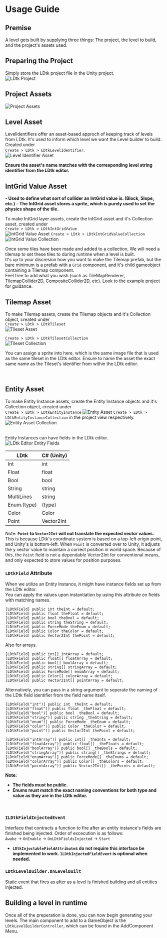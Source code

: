 # Usage Guide

## Premise
A level gets built by supplying three things: The project, the level to build, and the project's assets used.



## Preparing the Project
Simply store the LDtk project file in the Unity project.  
![LDtk Project](https://github.com/Cammin/LDtkUnity/blob/master/DocImages~/AssetProjectJson.png)

## Project Assets
![Project Assets](https://github.com/Cammin/LDtkUnity/blob/master/DocImages~/AssetProject.png)

## Level Asset
LevelIdentifiers offer an asset-based approch of keeping track of levels from LDtk. It's used to inform which level we want the Level builder to build. Created under  
`Create > LDtk > LDtkLevelIdentifier`.  
![Level Identifier Asset](https://github.com/Cammin/LDtkUnity/blob/master/DocImages~/AssetLevel.png)

**Ensure the asset's name matches with the corresponding level string identifier from the LDtk editor.**   


## IntGrid Value Asset

**- Used to define what sort of collider an IntGrid value is. (Block, Slope, etc.)**
**- The IntGrid asset stores a sprite, which is purely used to set the physics shape of the tile.**

To make IntGrid layer assets, create the IntGrid asset and it's Collection asset, created under  
`Create > LDtk > LDtkIntGridValue`  
![IntGrid Value Asset](https://github.com/Cammin/LDtkUnity/blob/master/DocImages~/AssetIntGridValue.png)
`Create > LDtk > LDtkIntGridValueCollection`  
![IntGrid Value Collection](https://github.com/Cammin/LDtkUnity/blob/master/DocImages~/AssetIntGridValueCollection.png)
<br />

Once some tiles have been made and added to a collection, We will need a tilemap to set these tiles to during runtime when a level is built.  
It's up to your discresion how you want to make the Tilemap prefab, but the bare minimum is a prefab with a `Grid` component, and it's child gameobject containing a Tilemap component.  
Feel free to add what you wish (such as TileMapRenderer, TilemapCollider2D, CompositeCollider2D, etc). Look to the example project for guidance.


## Tilemap Asset
To make Tilemap assets, create the Tilemap objects and it's Collection object, created under  
`Create > LDtk > LDtkTileset`  
![Tileset Asset](https://github.com/Cammin/LDtkUnity/blob/master/DocImages~/AssetTileset.png)


`Create > LDtk > LDtkTilesetCollection`  
![Tileset Collection](https://github.com/Cammin/LDtkUnity/blob/master/DocImages~/AssetTilesetCollection.png)

You can assign a sprite into here, which is the same image file that is used as the same tileset in the LDtk editor.
Ensure to name the asset the exact same name as the Tileset's identifier from within the LDtk editor.

<br />


## Entity Asset
To make Entity Instance assets, create the Entity Instance objects and it's Collection object, created under  
`Create > LDtk > LDtkEntityInstance`
![Entity Asset](https://github.com/Cammin/LDtkUnity/blob/master/DocImages~/AssetEntity.png) 
`Create > LDtk > LDtkEntityInstanceCollection` in the project view respectively.
![Entity Asset Collection](https://github.com/Cammin/LDtkUnity/blob/master/DocImages~/AssetEntityCollection.png)
<br />
<br />

Entity Instances can have fields in the LDtk editor.
![LDtk Editor Entity Fields]()

| LDtk       | C# (Unity)  |
| ---------- | ----------- |
| Int        | int         |
| Float      | float       |
| Bool       | bool        |
| String     | string      |
| MultiLines | string      |
| Enum.(type)| (type)      |
| Color      | Color       |
| Point      | Vector2Int  |

Note: **`Point` to `Vector2Int` will not translate the expected vector values.**
This is because LDtk's coordinate system is based on a top-left origin point, and Unity's is bottom-left. When  `Point` is converted over to Unity, it adjusts the y vector value to maintain a correct position in world space. Because of this, the `Point` field is not a dependable Vector2Int for conventional means, and only expected to store values for position purposes.

### `LDtkField` Attribute  
When we utilize an Entity Instance, it might have instance fields set up from the LDtk editor.  
You can apply the values upon instantiation by using this attribute on fields with matching names.
``` 
[LDtkField] public int theInt = default;
[LDtkField] public float theFloat = default;
[LDtkField] public bool theBool = default;
[LDtkField] public string theString = default;
[LDtkField] public ForceMode theEnum = default;
[LDtkField] public Color theColor = default;
[LDtkField] public Vector2Int thePoint = default; 
```
Also for arrays.
``` 
[LDtkField] public int[] intArray = default;
[LDtkField] public float[] floatArray = default;
[LDtkField] public bool[] boolArray = default;
[LDtkField] public string[] stringArray = default;
[LDtkField] public ForceMode[] enumArray = default;
[LDtkField] public Color[] colorArray = default;
[LDtkField] public Vector2Int[] pointArray = default; 
```
Alternatively, you can pass in a string argument to seperate the naming of the LDtk field identifier from the field name itself.
``` 
[LDtkField("int")] public int _theInt = default;
[LDtkField("float")] public float _theFloat = default;
[LDtkField("bool")] public bool _theBool = default;
[LDtkField("string")] public string _theString = default;
[LDtkField("enum")] public ForceMode _theEnum = default;
[LDtkField("color")] public Color _theColor = default;
[LDtkField("point")] public Vector2Int thePoint = default; 

[LDtkField("intArray")] public int[] _theInts = default;
[LDtkField("floatArray")] public float[] _theFloats = default;
[LDtkField("boolArray")] public bool[] _theBools = default;
[LDtkField("stringArray")] public string[] _theStrings = default;
[LDtkField("enumArray")] public ForceMode[] _theEnums = default;
[LDtkField("colorArray")] public Color[] _theColors = default;
[LDtkField("pointArray")] public Vector2Int[] _thePoints = default; 
```
**Note:**
- **The fields must be public.**
- **Enums must match the exact naming conventions for both type and value as they are in the LDtk editor.**
<br />


### `ILDtkFieldInjectedEvent`
Interface that contracts a function to fire after an entity instance's fields are finished being injected. Order of excecution is as follows:<br />
`Awake` -> `OnEnable` -> `OnLDtkFieldsInjected` -> `Start`
- **`LDtkInjectableFieldAttribute`s do not require this interface be implemented to work. `ILDtkInjectedFieldEvent` is optional when needed.**

### `LDtkLevelBuilder.OnLevelBuilt`
Static event that fires as after as a level is finished building and all entities injected.
<br />


## Building a level in runtime
Once all of the preperation is done, you can now begin generating your levels.
The main component to add to a GameObject is the `LDtkLevelBuilderController`, which can be found in the AddComponent Menu.
<br />

